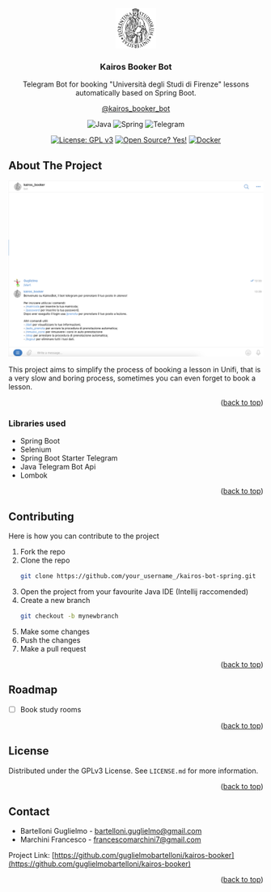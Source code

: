 <div id="top"></div>
<!-- PROJECT LOGO -->
<br />
<div align="center">
  <a href="https://github.com/othneildrew/Best-README-Template">
    <img src="img/logo.jpg" alt="Logo" width="80" height="80">
  </a>

<h3 align="center">Kairos Booker Bot</h3>

  <p align="center">
Telegram Bot for booking "Università degli Studi di Firenze" lessons automatically based on Spring Boot.

[@kairos_booker_bot](https://t.me/kairos_booker_bot)

![Java](https://img.shields.io/badge/java-%23ED8B00.svg?style=for-the-badge&logo=java&logoColor=white)
![Spring](https://img.shields.io/badge/spring-%236DB33F.svg?style=for-the-badge&logo=spring&logoColor=white)
![Telegram](https://img.shields.io/badge/Telegram-2CA5E0?style=for-the-badge&logo=telegram&logoColor=white)

[![License: GPL v3](https://img.shields.io/badge/License-GPLv3-blue.svg)](https://www.gnu.org/licenses/gpl-3.0)
[![Open Source? Yes!](https://badgen.net/badge/Open%20Source%20%3F/Yes%21/blue?icon=github)](https://github.com/Naereen/badges/)
[![Docker](https://badgen.net/badge/icon/docker?icon=docker&label)](https://https://docker.com/)




  </p>
</div>

<!-- ABOUT THE PROJECT -->

## About The Project

<img src="img/screen.png" alt="bot_screenshot">

This project aims to simplify the process of booking a lesson in Unifi, that is a very slow and boring process,
sometimes you can even forget to book a lesson.
<p align="right">(<a href="#top">back to top</a>)</p>

### Libraries used

- Spring Boot
- Selenium
- Spring Boot Starter Telegram
- Java Telegram Bot Api
- Lombok

<p align="right">(<a href="#top">back to top</a>)</p>

## Contributing

Here is how you can contribute to the project

1. Fork the repo
2. Clone the repo
   ```sh
   git clone https://github.com/your_username_/kairos-bot-spring.git
   ```
3. Open the project from your favourite Java IDE (Intellij raccomended)
4. Create a new branch
   ```sh
   git checkout -b mynewbranch
   ```
5. Make some changes
6. Push the changes
7. Make a pull request

<p align="right">(<a href="#top">back to top</a>)</p>

<!-- ROADMAP -->

## Roadmap

- [ ] Book study rooms

<p align="right">(<a href="#top">back to top</a>)</p>


<!-- LICENSE -->

## License

Distributed under the GPLv3 License. See `LICENSE.md` for more information.

<p align="right">(<a href="#top">back to top</a>)</p>



<!-- CONTACT -->

## Contact

- Bartelloni Guglielmo - bartelloni.guglielmo@gmail.com
- Marchini Francesco - francescomarchini7@gmail.com

Project
Link: [https://github.com/guglielmobartelloni/kairos-booker](https://github.com/guglielmobartelloni/kairos-booker)

<p align="right">(<a href="#top">back to top</a>)</p>
